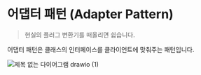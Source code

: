 # 어댑터 패턴 (Adapter Pattern)

> 현실의 플러그 변환기를 떠올리면 쉽습니다.

어댑터 패턴은 클래스의 인터페이스를 클라이언트에 맞춰주는 패턴입니다.

![제목 없는 다이어그램 drawio (1)](https://user-images.githubusercontent.com/68003176/209071321-7bcd8cc9-f385-46d2-bc47-289aece8be8b.png)
